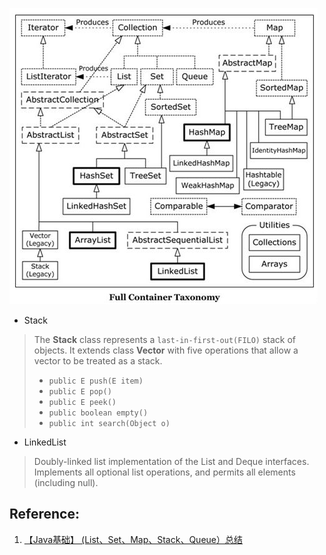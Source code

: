 
![Container Taxonomy](images/Container_Taxonomy.jpg)

* Stack
> The **Stack** class represents a `last-in-first-out(FILO)` stack of objects. 
> It extends class **Vector** with five operations that allow a vector to be treated as a stack.
> * `public E push(E item)`
> * `public E pop()`
> * `public E peek()`
> * `public boolean empty()`
> * `public int search(Object o)`

* LinkedList
> Doubly-linked list implementation of the List and Deque interfaces. Implements all optional list operations, and permits all elements (including null). 
>

## Reference:
1. [【Java基础】 (List、Set、Map、Stack、Queue）总结](https://blog.csdn.net/yuanmxiang/article/details/51132499)
